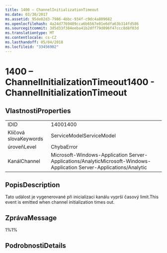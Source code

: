 ```yaml
---
title: 1400 – ChannelInitializationTimeout
ms.date: 03/30/2017
ms.assetid: 95de02d3-7986-4bbc-934f-c9dc4a809682
ms.openlocfilehash: 4a24d7769489cca6b6567e01e6dfa63b314fd586
ms.sourcegitcommit: 3d5d33f384eeba41b2dff79d096f47ccc8d8f03d
ms.translationtype: MT
ms.contentlocale: cs-CZ
ms.lasthandoff: 05/04/2018
ms.locfileid: "33456902"
---
```

# <a name="1400---channelinitializationtimeout"></a><span data-ttu-id="e6dab-102">1400 – ChannelInitializationTimeout</span><span class="sxs-lookup"><span data-stu-id="e6dab-102">1400 - ChannelInitializationTimeout</span></span>
## <a name="properties"></a><span data-ttu-id="e6dab-103">Vlastnosti</span><span class="sxs-lookup"><span data-stu-id="e6dab-103">Properties</span></span>  
  
|||  
|-|-|  
|<span data-ttu-id="e6dab-104">ID</span><span class="sxs-lookup"><span data-stu-id="e6dab-104">ID</span></span>|<span data-ttu-id="e6dab-105">1400</span><span class="sxs-lookup"><span data-stu-id="e6dab-105">1400</span></span>|  
|<span data-ttu-id="e6dab-106">Klíčová slova</span><span class="sxs-lookup"><span data-stu-id="e6dab-106">Keywords</span></span>|<span data-ttu-id="e6dab-107">ServiceModel</span><span class="sxs-lookup"><span data-stu-id="e6dab-107">ServiceModel</span></span>|  
|<span data-ttu-id="e6dab-108">úroveň</span><span class="sxs-lookup"><span data-stu-id="e6dab-108">Level</span></span>|<span data-ttu-id="e6dab-109">Chyba</span><span class="sxs-lookup"><span data-stu-id="e6dab-109">Error</span></span>|  
|<span data-ttu-id="e6dab-110">Kanál</span><span class="sxs-lookup"><span data-stu-id="e6dab-110">Channel</span></span>|<span data-ttu-id="e6dab-111">Microsoft-Windows-Application Server-Applications/Analytic</span><span class="sxs-lookup"><span data-stu-id="e6dab-111">Microsoft-Windows-Application Server-Applications/Analytic</span></span>|  
  
## <a name="description"></a><span data-ttu-id="e6dab-112">Popis</span><span class="sxs-lookup"><span data-stu-id="e6dab-112">Description</span></span>  
 <span data-ttu-id="e6dab-113">Tato událost je vygenerované při inicializaci kanálu vyprší časový limit.</span><span class="sxs-lookup"><span data-stu-id="e6dab-113">This event is emitted when channel initialization times out.</span></span>  
  
## <a name="message"></a><span data-ttu-id="e6dab-114">Zpráva</span><span class="sxs-lookup"><span data-stu-id="e6dab-114">Message</span></span>  
 <span data-ttu-id="e6dab-115">1%</span><span class="sxs-lookup"><span data-stu-id="e6dab-115">1%</span></span>  
  
## <a name="details"></a><span data-ttu-id="e6dab-116">Podrobnosti</span><span class="sxs-lookup"><span data-stu-id="e6dab-116">Details</span></span>
